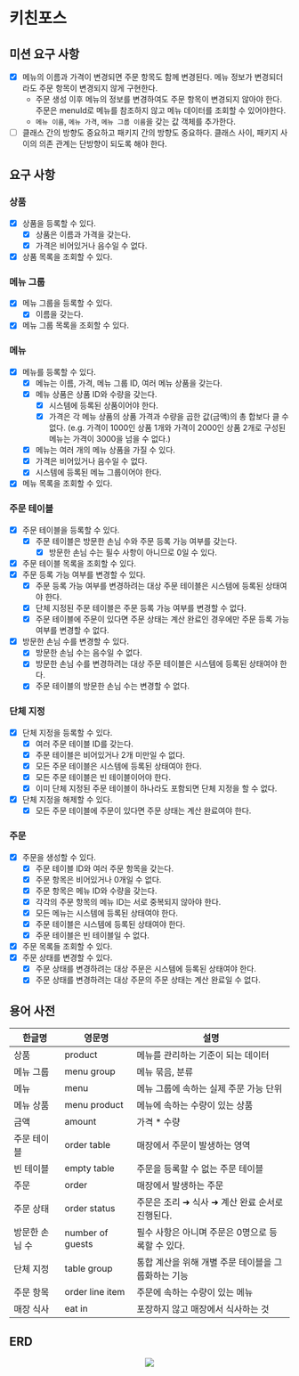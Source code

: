 # 키친포스

## 미션 요구 사항

- [x] 메뉴의 이름과 가격이 변경되면 주문 항목도 함께 변경된다. 메뉴 정보가 변경되더라도 주문 항목이 변경되지 않게 구현한다.
    - 주문 생성 이후 메뉴의 정보를 변경하여도 주문 항목이 변경되지 않아야 한다. 주문은 menuId로 메뉴를 참조하지 않고 메뉴 데이터를 조회할 수 있어야한다.
    - `메뉴 이름`, `메뉴 가격`, `메뉴 그룹 이름`을 갖는 값 객체를 추가한다.
- [ ] 클래스 간의 방향도 중요하고 패키지 간의 방향도 중요하다. 클래스 사이, 패키지 사이의 의존 관계는 단방향이 되도록 해야 한다.

## 요구 사항

### 상품

- [x] 상품을 등록할 수 있다.
    - [x] 상품은 이름과 가격을 갖는다.
    - [x] 가격은 비어있거나 음수일 수 없다.
- [x] 상품 목록을 조회할 수 있다.

### 메뉴 그룹

- [x] 메뉴 그룹을 등록할 수 있다.
    - [x] 이름을 갖는다.
- [x] 메뉴 그룹 목록을 조회할 수 있다.

### 메뉴

- [x] 메뉴를 등록할 수 있다.
    - [x] 메뉴는 이름, 가격, 메뉴 그룹 ID, 여러 메뉴 상품을 갖는다.
    - [x] 메뉴 상품은 상품 ID와 수량을 갖는다.
        - [x] 시스템에 등록된 상품이어야 한다.
        - [x] 가격은 각 메뉴 상품의 상품 가격과 수량을 곱한 값(금액)의 총 합보다 클 수 없다. (e.g. 가격이 1000인 상품 1개와 가격이 2000인 상품 2개로 구성된 메뉴는 가격이 3000을 넘을 수
          없다.)
    - [x] 메뉴는 여러 개의 메뉴 상품을 가질 수 있다.
    - [x] 가격은 비어있거나 음수일 수 없다.
    - [x] 시스템에 등록된 메뉴 그룹이어야 한다.
- [x] 메뉴 목록을 조회할 수 있다.

### 주문 테이블

- [x] 주문 테이블을 등록할 수 있다.
    - [x] 주문 테이블은 방문한 손님 수와 주문 등록 가능 여부를 갖는다.
        - [x] 방문한 손님 수는 필수 사항이 아니므로 0일 수 있다.
- [x] 주문 테이블 목록을 조회할 수 있다.
- [x] 주문 등록 가능 여부를 변경할 수 있다.
    - [x] 주문 등록 가능 여부를 변경하려는 대상 주문 테이블은 시스템에 등록된 상태여야 한다.
    - [x] 단체 지정된 주문 테이블은 주문 등록 가능 여부를 변경할 수 없다.
    - [x] 주문 테이블에 주문이 있다면 주문 상태는 계산 완료인 경우에만 주문 등록 가능 여부를 변경할 수 없다.
- [x] 방문한 손님 수를 변경할 수 있다.
    - [x] 방문한 손님 수는 음수일 수 없다.
    - [x] 방문한 손님 수를 변경하려는 대상 주문 테이블은 시스템에 등록된 상태여야 한다.
    - [x]  주문 테이블의 방문한 손님 수는 변경할 수 없다.

### 단체 지정

- [x] 단체 지정을 등록할 수 있다.
    - [x] 여러 주문 테이블 ID를 갖는다.
    - [x] 주문 테이블은 비어있거나 2개 미만일 수 없다.
    - [x] 모든 주문 테이블은 시스템에 등록된 상태여야 한다.
    - [x] 모든 주문 테이블은 빈 테이블이어야 한다.
    - [x] 이미 단체 지정된 주문 테이블이 하나라도 포함되면 단체 지정을 할 수 없다.
- [x] 단체 지정을 해제할 수 있다.
    - [x] 모든 주문 테이블에 주문이 있다면 주문 상태는 계산 완료여야 한다.

### 주문

- [x] 주문을 생성할 수 있다.
    - [x] 주문 테이블 ID와 여러 주문 항목을 갖는다.
    - [x] 주문 항목은 비어있거나 0개일 수 없다.
    - [x] 주문 항목은 메뉴 ID와 수량을 갖는다.
    - [x] 각각의 주문 항목의 메뉴 ID는 서로 중복되지 않아야 한다.
    - [x] 모든 메뉴는 시스템에 등록된 상태여야 한다.
    - [x] 주문 테이블은 시스템에 등록된 상태여야 한다.
    - [x] 주문 테이블은 빈 테이블일 수 없다.
- [x] 주문 목록들 조회할 수 있다.
- [x] 주문 상태를 변경할 수 있다.
    - [x] 주문 상태를 변경하려는 대상 주문은 시스템에 등록된 상태여야 한다.
    - [x] 주문 상태를 변경하려는 대상 주문의 주문 상태는 계산 완료일 수 없다.

## 용어 사전

| 한글명 | 영문명 | 설명 |
| --- | --- | --- |
| 상품 | product | 메뉴를 관리하는 기준이 되는 데이터 |
| 메뉴 그룹 | menu group | 메뉴 묶음, 분류 |
| 메뉴 | menu | 메뉴 그룹에 속하는 실제 주문 가능 단위 |
| 메뉴 상품 | menu product | 메뉴에 속하는 수량이 있는 상품 |
| 금액 | amount | 가격 * 수량 |
| 주문 테이블 | order table | 매장에서 주문이 발생하는 영역 |
| 빈 테이블 | empty table | 주문을 등록할 수 없는 주문 테이블 |
| 주문 | order | 매장에서 발생하는 주문 |
| 주문 상태 | order status | 주문은 조리 ➜ 식사 ➜ 계산 완료 순서로 진행된다. |
| 방문한 손님 수 | number of guests | 필수 사항은 아니며 주문은 0명으로 등록할 수 있다. |
| 단체 지정 | table group | 통합 계산을 위해 개별 주문 테이블을 그룹화하는 기능 |
| 주문 항목 | order line item | 주문에 속하는 수량이 있는 메뉴 |
| 매장 식사 | eat in | 포장하지 않고 매장에서 식사하는 것 |

## ERD

<p align="center">
    <img src="https://user-images.githubusercontent.com/68512686/197355193-94f6a7fb-9e1d-4bff-b2ab-f5a9b735a5fa.png">
</p>
